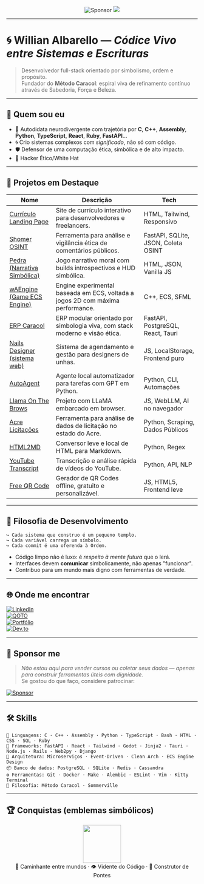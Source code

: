 <!-- README.md para github.com/walbarellos -->

<p align="center">
  <img src="https://img.shields.io/badge/Sponsor-%F0%9F%92%AA-red?style=for-the-badge" alt="Sponsor" />
  <a href="https://github.com/sponsors/walbarellos"><img src="https://img.shields.io/github/followers/walbarellos?label=Seguidores&style=for-the-badge" /></a>
</p>

---

# 🌀 Willian Albarello — *Códice Vivo entre Sistemas e Escrituras*

> Desenvolvedor full-stack orientado por simbolismo, ordem e propósito.  
> Fundador do **Método Caracol**: espiral viva de refinamento contínuo através de Sabedoria, Força e Beleza.

---

## 🧙 Quem sou eu

- 🧩 Autodidata neurodivergente com trajetória por **C**, **C++**, **Assembly**, **Python**, **TypeScript**, **React**, **Ruby**, **FastAPI**...
- 🌀 Crio sistemas complexos com *significado*, não só com código.
- 🛡️ Defensor de uma computação ética, simbólica e de alto impacto.
- 🧬 Hacker Ético/White Hat
---

## 🔭 Projetos em Destaque

| Nome | Descrição | Tech |
|------|-----------|------|
| [Currículo Landing Page](https://github.com/walbarellos/curriculum-landing) | Site de currículo interativo para desenvolvedores e freelancers. | HTML, Tailwind, Responsivo |
| [Shomer OSINT](https://github.com/walbarellos/shomer-OSINT) | Ferramenta para análise e vigilância ética de comentários públicos. | FastAPI, SQLite, JSON, Coleta OSINT |
| [Pedra (Narrativa Simbólica)](https://github.com/walbarellos/text-game) | Jogo narrativo moral com builds introspectivos e HUD simbólica. | HTML, JSON, Vanilla JS |
| [wAEngine (Game ECS Engine)](https://github.com/walbarellos/wAEngine) | Engine experimental baseada em ECS, voltada a jogos 2D com máxima performance. | C++, ECS, SFML |
| [ERP Caracol](https://github.com/walbarellos/Erp-Caracol) | ERP modular orientado por simbologia viva, com stack moderno e visão ética. | FastAPI, PostgreSQL, React, Tauri |
| [Nails Designer (sistema web)](https://github.com/walbarellos/nails-designer) | Sistema de agendamento e gestão para designers de unhas. | JS, LocalStorage, Frontend puro |
| [AutoAgent](https://github.com/walbarellos/AutoAgent) | Agente local automatizador para tarefas com GPT em Python. | Python, CLI, Automações |
| [Llama On The Brows](https://github.com/walbarellos/Llama-On-The-Brows) | Projeto com LLaMA embarcado em browser. | JS, WebLLM, AI no navegador |
| [Acre Licitações](https://github.com/walbarellos/Acre-Processos-Licitatorios) | Ferramenta para análise de dados de licitação no estado do Acre. | Python, Scraping, Dados Públicos |
| [HTML2MD](https://github.com/walbarellos/HTML2MD) | Conversor leve e local de HTML para Markdown. | Python, Regex |
| [YouTube Transcript](https://github.com/walbarellos/Youtube-Transcript) | Transcrição e análise rápida de vídeos do YouTube. | Python, API, NLP |
| [Free QR Code](https://github.com/walbarellos/free-qr-code) | Gerador de QR Codes offline, gratuito e personalizável. | JS, HTML5, Frontend leve |
---

## 📜 Filosofia de Desenvolvimento

```text
↪ Cada sistema que construo é um pequeno templo.
↪ Cada variável carrega um símbolo.
↪ Cada commit é uma oferenda à Ordem.
```

- Código limpo não é luxo: é *respeito à mente futura* que o lerá.
- Interfaces devem **comunicar** simbolicamente, não apenas "funcionar".
- Contribuo para um mundo mais digno com ferramentas de verdade.

---

## 🌐 Onde me encontrar

[![LinkedIn](https://img.shields.io/badge/LinkedIn-Willian_Albarello-0A66C2?style=flat&logo=linkedin&logoColor=white)](https://www.linkedin.com/in/willian-albarello-b96361103)  
[![QOTO](https://img.shields.io/badge/Mastodon-%40wepiphany%40qoto.org-purple?style=flat&logo=mastodon&logoColor=white)](https://qoto.org/@wepiphany)  
[![Portfólio](https://img.shields.io/badge/Portfólio-Paper.netlify.app-111111?style=flat&logo=netlify&logoColor=white)](https://walbarellos-paper.netlify.app)  
[![Dev.to](https://img.shields.io/badge/Dev.to-%40walbarello-0A0A0A?style=flat&logo=dev.to&logoColor=white)](https://dev.to/walbarello)  

---

## 🙏 Sponsor me

> *Não estou aqui para vender cursos ou coletar seus dados — apenas para construir ferramentas úteis com dignidade.*  
> Se gostou do que faço, considere patrocinar:

[![Sponsor](https://img.shields.io/badge/Sponsor-%F0%9F%92%AA-red?style=for-the-badge)](https://github.com/sponsors/walbarellos)

---

## 🛠️ Skills

```text
🧠 Linguagens: C · C++ · Assembly · Python · TypeScript · Bash · HTML · CSS · SQL · Ruby
🧱 Frameworks: FastAPI · React · Tailwind · Godot · Jinja2 · Tauri · Node.js · Rails · Web2py · Django
🧬 Arquitetura: Microserviços · Event-Driven · Clean Arch · ECS Engine Design
📦 Banco de dados: PostgreSQL · SQLite · Redis · Cassandra
⚙️ Ferramentas: Git · Docker · Make · Alembic · ESLint · Vim · Kitty Terminal
🧙 Filosofia: Método Caracol · Sommerville
```

---

## 🏆 Conquistas (emblemas simbólicos)

<p align="center">
  <img src="https://github.com/walbarellos.png" width="100" /><br />
  🧭 Caminhante entre mundos · 👁 Vidente do Código · 🧱 Construtor de Pontes
</p>
